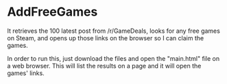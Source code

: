 # AddFreeGames

It retrieves the 100 latest post from /r/GameDeals, looks for any free games on Steam, and opens up those links on the browser so I can claim the games.

In order to run this, just download the files and open the "main.html" file on a web browser. 
This will list the results on a page and it will open the games' links.
